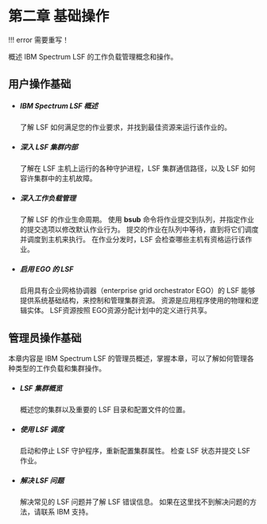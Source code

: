 # 第二章 基础操作

!!! error
    需要重写！
    
概述 IBM Spectrum LSF 的工作负载管理概念和操作。

## 用户操作基础

- ##### IBM Spectrum LSF 概述

  了解 LSF 如何满足您的作业要求，并找到最佳资源来运行该作业的。

- ##### 深入 LSF 集群内部

  了解在 LSF 主机上运行的各种守护进程，LSF 集群通信路径，以及 LSF 如何容许集群中的主机故障。

- ##### 深入工作负载管理

  了解 LSF 的作业生命周期。 使用 **bsub** 命令将作业提交到队列，并指定作业的提交选项以修改默认作业行为。 提交的作业在队列中等待，直到将它们调度并调度到主机来执行。 在作业分发时，LSF 会检查哪些主机有资格运行该作业。

- ##### 启用 EGO 的 LSF

  启用具有企业网格协调器（enterprise grid orchestrator EGO）的 LSF 能够提供系统基础结构，来控制和管理集群资源。 资源是应用程序使用的物理和逻辑实体。 LSF资源按照 EGO资源分配计划中的定义进行共享。

## 管理员操作基础

本章内容是 IBM Spectrum LSF 的管理员概述，掌握本章，可以了解如何管理各种类型的工作负载和集群操作。

- ##### LSF 集群概览

  概述您的集群以及重要的 LSF 目录和配置文件的位置。

- ##### 使用 LSF 调度

  启动和停止 LSF 守护程序，重新配置集群属性。 检查 LSF 状态并提交 LSF 作业。

- ##### 解决 LSF 问题

  解决常见的 LSF 问题并了解 LSF 错误信息。 如果在这里找不到解决问题的方法，请联系 IBM 支持。

